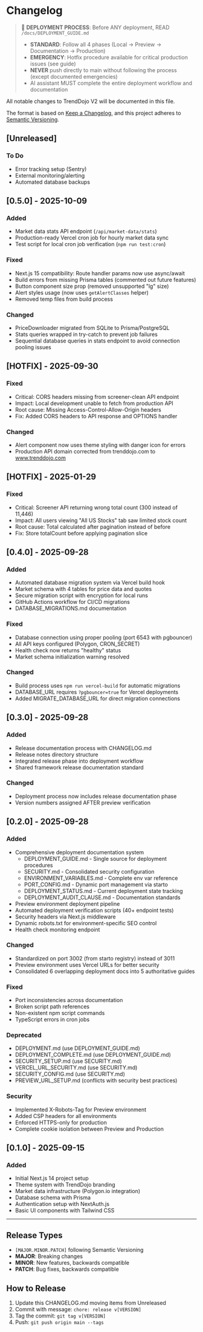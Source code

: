 # Changelog

> 🚀 **DEPLOYMENT PROCESS**: Before ANY deployment, READ `/docs/DEPLOYMENT_GUIDE.md`
> - **STANDARD**: Follow all 4 phases (Local → Preview → Documentation → Production)
> - **EMERGENCY**: Hotfix procedure available for critical production issues (see guide)
> - **NEVER** push directly to main without following the process (except documented emergencies)
> - AI assistant MUST complete the entire deployment workflow and documentation

All notable changes to TrendDojo V2 will be documented in this file.

The format is based on [Keep a Changelog](https://keepachangelog.com/en/1.0.0/),
and this project adheres to [Semantic Versioning](https://semver.org/spec/v2.0.0.html).

## [Unreleased]
### To Do
- Error tracking setup (Sentry)
- External monitoring/alerting
- Automated database backups

## [0.5.0] - 2025-10-09
### Added
- Market data stats API endpoint (`/api/market-data/stats`)
- Production-ready Vercel cron job for hourly market data sync
- Test script for local cron job verification (`npm run test:cron`)

### Fixed
- Next.js 15 compatibility: Route handler params now use async/await
- Build errors from missing Prisma tables (commented out future features)
- Button component size prop (removed unsupported "lg" size)
- Alert styles usage (now uses `getAlertClasses` helper)
- Removed temp files from build process

### Changed
- PriceDownloader migrated from SQLite to Prisma/PostgreSQL
- Stats queries wrapped in try-catch to prevent job failures
- Sequential database queries in stats endpoint to avoid connection pooling issues

## [HOTFIX] - 2025-09-30
### Fixed
- Critical: CORS headers missing from screener-clean API endpoint
- Impact: Local development unable to fetch from production API
- Root cause: Missing Access-Control-Allow-Origin headers
- Fix: Added CORS headers to API response and OPTIONS handler

### Changed
- Alert component now uses theme styling with danger icon for errors
- Production API domain corrected from trenddojo.com to www.trenddojo.com

## [HOTFIX] - 2025-01-29
### Fixed
- Critical: Screener API returning wrong total count (300 instead of 11,446)
- Impact: All users viewing "All US Stocks" tab saw limited stock count
- Root cause: Total calculated after pagination instead of before
- Fix: Store totalCount before applying pagination slice

## [0.4.0] - 2025-09-28
### Added
- Automated database migration system via Vercel build hook
- Market schema with 4 tables for price data and quotes
- Secure migration script with encryption for local runs
- GitHub Actions workflow for CI/CD migrations
- DATABASE_MIGRATIONS.md documentation

### Fixed
- Database connection using proper pooling (port 6543 with pgbouncer)
- All API keys configured (Polygon, CRON_SECRET)
- Health check now returns "healthy" status
- Market schema initialization warning resolved

### Changed
- Build process uses `npm run vercel-build` for automatic migrations
- DATABASE_URL requires `?pgbouncer=true` for Vercel deployments
- Added MIGRATE_DATABASE_URL for direct migration connections

## [0.3.0] - 2025-09-28
### Added
- Release documentation process with CHANGELOG.md
- Release notes directory structure
- Integrated release phase into deployment workflow
- Shared framework release documentation standard

### Changed
- Deployment process now includes release documentation phase
- Version numbers assigned AFTER preview verification

## [0.2.0] - 2025-09-28
### Added
- Comprehensive deployment documentation system
  - DEPLOYMENT_GUIDE.md - Single source for deployment procedures
  - SECURITY.md - Consolidated security configuration
  - ENVIRONMENT_VARIABLES.md - Complete env var reference
  - PORT_CONFIG.md - Dynamic port management via starto
  - DEPLOYMENT_STATUS.md - Current deployment state tracking
  - DEPLOYMENT_AUDIT_CLAUSE.md - Documentation standards
- Preview environment deployment pipeline
- Automated deployment verification scripts (40+ endpoint tests)
- Security headers via Next.js middleware
- Dynamic robots.txt for environment-specific SEO control
- Health check monitoring endpoint

### Changed
- Standardized on port 3002 (from starto registry) instead of 3011
- Preview environment uses Vercel URLs for better security
- Consolidated 6 overlapping deployment docs into 5 authoritative guides

### Fixed
- Port inconsistencies across documentation
- Broken script path references
- Non-existent npm script commands
- TypeScript errors in cron jobs

### Deprecated
- DEPLOYMENT.md (use DEPLOYMENT_GUIDE.md)
- DEPLOYMENT_COMPLETE.md (use DEPLOYMENT_GUIDE.md)
- SECURITY_SETUP.md (use SECURITY.md)
- VERCEL_URL_SECURITY.md (use SECURITY.md)
- SECURITY_CONFIG.md (use SECURITY.md)
- PREVIEW_URL_SETUP.md (conflicts with security best practices)

### Security
- Implemented X-Robots-Tag for Preview environment
- Added CSP headers for all environments
- Enforced HTTPS-only for production
- Complete cookie isolation between Preview and Production

## [0.1.0] - 2025-09-15
### Added
- Initial Next.js 14 project setup
- Theme system with TrendDojo branding
- Market data infrastructure (Polygon.io integration)
- Database schema with Prisma
- Authentication setup with NextAuth.js
- Basic UI components with Tailwind CSS

---

## Release Types
- `[MAJOR.MINOR.PATCH]` following Semantic Versioning
- **MAJOR**: Breaking changes
- **MINOR**: New features, backwards compatible
- **PATCH**: Bug fixes, backwards compatible

## How to Release
1. Update this CHANGELOG.md moving items from Unreleased
2. Commit with message: `chore: release v[VERSION]`
3. Tag the commit: `git tag v[VERSION]`
4. Push: `git push origin main --tags`